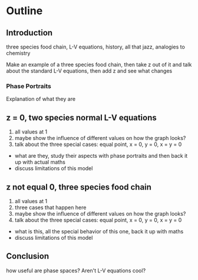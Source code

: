 # Outline

## Introduction

three species food chain, L-V equations, history, all that jazz, analogies to
chemistry

Make an example of a three species food chain, then take z out of it and talk
about the standard L-V equations, then add z and see what changes 

### Phase Portraits

Explanation of what they are

## z = 0, two species normal L-V equations

1. all values at 1
2. maybe show the influence of different values on how the graph looks?
3. talk about the three special cases: equal point, x = 0, y = 0, x = y = 0

- what are they, study their aspects with phase portraits and then back it up
with actual maths
- discuss limitations of this model

## z not equal 0, three species food chain

1. all values at 1
2. three cases that happen here
2. maybe show the influence of different values on how the graph looks?
3. talk about the three special cases: equal point, x = 0, y = 0, x = y = 0

- what is this, all the special behavior of this one, back it up with maths
- discuss limitations of this model

## Conclusion

how useful are phase spaces? Aren't L-V equations cool? 
